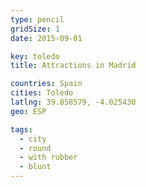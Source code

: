 ```yaml
---
type: pencil
gridSize: 1
date: 2015-09-01

key: toledo
title: Attractions in Madrid

countries: Spain
cities: Toledo
latlng: 39.858579, -4.025430
geo: ESP

tags:
  - city
  - round
  - with rubber
  - blunt
---
```

